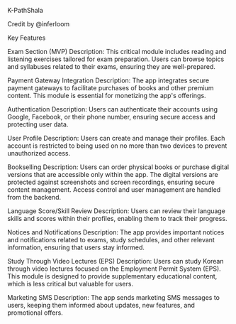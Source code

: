 K-PathShala

Credit by @inferloom 

Key Features

Exam Section (MVP) Description: This critical module includes reading and listening exercises tailored for exam preparation. Users can browse topics and syllabuses related to their exams, ensuring they are well-prepared.

Payment Gateway Integration Description: The app integrates secure payment gateways to facilitate purchases of books and other premium content. This module is essential for monetizing the app's offerings.

Authentication Description: Users can authenticate their accounts using Google, Facebook, or their phone number, ensuring secure access and protecting user data.

User Profile Description: Users can create and manage their profiles. Each account is restricted to being used on no more than two devices to prevent unauthorized access.

Bookselling Description: Users can order physical books or purchase digital versions that are accessible only within the app. The digital versions are protected against screenshots and screen recordings, ensuring secure content management. Access control and user management are handled from the backend.

Language Score/Skill Review Description: Users can review their language skills and scores within their profiles, enabling them to track their progress.

Notices and Notifications Description: The app provides important notices and notifications related to exams, study schedules, and other relevant information, ensuring that users stay informed.

Study Through Video Lectures (EPS) Description: Users can study Korean through video lectures focused on the Employment Permit System (EPS). This module is designed to provide supplementary educational content, which is less critical but valuable for users.

Marketing SMS Description: The app sends marketing SMS messages to users, keeping them informed about updates, new features, and promotional offers.